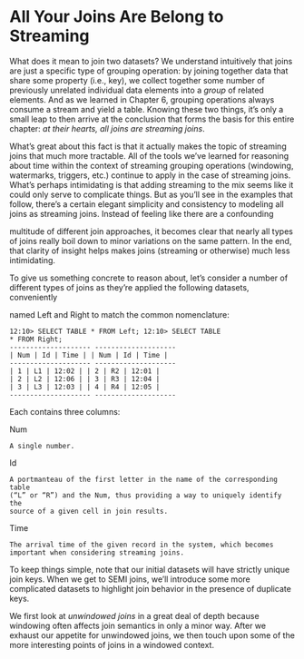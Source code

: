   # All Your Joins Are Belong to Streaming

What does it mean to join two datasets? We understand intuitively that joins
are just a specific type of grouping operation: by joining together data that
share some property (i.e., key), we collect together some number of
previously unrelated individual data elements into a _group_ of related
elements. And as we learned in Chapter 6, grouping operations always
consume a stream and yield a table. Knowing these two things, it’s only a
small leap to then arrive at the conclusion that forms the basis for this entire
chapter: _at their hearts, all joins are streaming joins_.

What’s great about this fact is that it actually makes the topic of streaming
joins that much more tractable. All of the tools we’ve learned for reasoning
about time within the context of streaming grouping operations (windowing,
watermarks, triggers, etc.) continue to apply in the case of streaming joins.
What’s perhaps intimidating is that adding streaming to the mix seems like it
could only serve to complicate things. But as you’ll see in the examples that
follow, there’s a certain elegant simplicity and consistency to modeling all
joins as streaming joins. Instead of feeling like there are a confounding


multitude of different join approaches, it becomes clear that nearly all types
of joins really boil down to minor variations on the same pattern. In the end,
that clarity of insight helps makes joins (streaming or otherwise) much less
intimidating.

To give us something concrete to reason about, let’s consider a number of
different types of joins as they’re applied the following datasets, conveniently

named Left and Right to match the common nomenclature:

```
12:10> SELECT TABLE * FROM Left; 12:10> SELECT TABLE
* FROM Right;
-------------------- --------------------
| Num | Id | Time | | Num | Id | Time |
-------------------- --------------------
| 1 | L1 | 12:02 | | 2 | R2 | 12:01 |
| 2 | L2 | 12:06 | | 3 | R3 | 12:04 |
| 3 | L3 | 12:03 | | 4 | R4 | 12:05 |
-------------------- --------------------
```
Each contains three columns:

Num

```
A single number.
```
Id

```
A portmanteau of the first letter in the name of the corresponding table
(“L” or “R”) and the Num, thus providing a way to uniquely identify the
source of a given cell in join results.
```
Time

```
The arrival time of the given record in the system, which becomes
important when considering streaming joins.
```
To keep things simple, note that our initial datasets will have strictly unique
join keys. When we get to SEMI joins, we’ll introduce some more
complicated datasets to highlight join behavior in the presence of duplicate
keys.


We first look at _unwindowed joins_ in a great deal of depth because
windowing often affects join semantics in only a minor way. After we
exhaust our appetite for unwindowed joins, we then touch upon some of the
more interesting points of joins in a windowed context.

